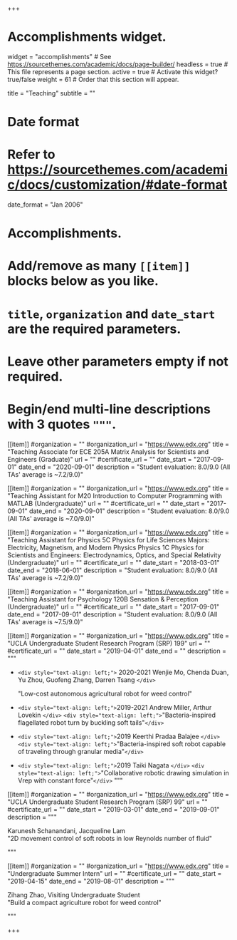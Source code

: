 +++

# Accomplishments widget.

widget = "accomplishments"  # See https://sourcethemes.com/academic/docs/page-builder/
headless = true  # This file represents a page section.
active = true  # Activate this widget? true/false
weight = 61  # Order that this section will appear.

title = "Teaching"
subtitle = ""

# Date format

# Refer to https://sourcethemes.com/academic/docs/customization/#date-format

date_format = "Jan 2006"

# Accomplishments.

# Add/remove as many `[[item]]` blocks below as you like.

# `title`, `organization` and `date_start` are the required parameters.

# Leave other parameters empty if not required.

# Begin/end multi-line descriptions with 3 quotes `"""`.

[[item]]
#organization = ""
#organization_url = "https://www.edx.org"
title = "Teaching Associate for ECE 205A Matrix Analysis for Scientists and Engineers (Graduate)"
url = ""
#certificate_url = ""
date_start = "2017-09-01"
date_end = "2020-09-01"
description = "Student evaluation: 8.0/9.0 (All TAs' average is ~7.2/9.0)"

[[item]]
#organization = ""
#organization_url = "https://www.edx.org"
title = "Teaching Assistant for M20 Introduction to Computer Programming with MATLAB (Undergraduate)"
url = ""
#certificate_url = ""
date_start = "2017-09-01"
date_end = "2020-09-01"
description = "Student evaluation: 8.0/9.0 (All TAs' average is ~7.0/9.0)"

[[item]]
#organization = ""
#organization_url = "https://www.edx.org"
title = "Teaching Assistant for Physics 5C Physics for Life Sciences Majors: Electricity, Magnetism, and Modern Physics Physics 1C Physics for Scientists and Engineers: Electrodynamics, Optics, and Special Relativity (Undergraduate)"
url = ""
#certificate_url = ""
date_start = "2018-03-01"
date_end = "2018-06-01"
description = "Student evaluation: 8.0/9.0 (All TAs' average is ~7.2/9.0)"

[[item]]
#organization = ""
#organization_url = "https://www.edx.org"
title = "Teaching Assistant for Psychology 120B Sensation & Perception (Undergraduate)"
url = ""
#certificate_url = ""
date_start = "2017-09-01"
date_end = "2017-09-01"
description = "Student evaluation: 8.0/9.0 (All TAs' average is ~7.5/9.0)"

[[item]]
#organization = ""
#organization_url = "https://www.edx.org"
title = "UCLA Undergraduate Student Research Program (SRP) 199"
url = ""
#certificate_url = ""
date_start = "2019-04-01"
date_end = ""
description = """

- `<div style="text-align: left;">`
  2020-2021 Wenjie Mo,  Chenda Duan, Yu Zhou, Guofeng Zhang, Darren Tsang `</div>`

  <div style="text-align: left;">
  "Low-cost autonomous agricultural robot for weed control"
  </div>
- `<div style="text-align: left;">`2019-2021 Andrew Miller, Arthur Lovekin `</div>`
  `<div style="text-align: left;">`"Bacteria-inspired flagellated robot turn by buckling  soft tails"`</div>`
- `<div style="text-align: left;">`2019          Keerthi Pradaa Balajee `</div>` `<div style="text-align: left;">`"Bacteria-inspired soft robot capable of traveling through granular media"`</div>`
- `<div style="text-align: left;">`2019      	  Taiki Nagata `</div>`
  `<div style="text-align: left;">`"Collaborative robotic drawing simulation in Vrep with constant force"`</div>`
  """

[[item]]
#organization = ""
#organization_url = "https://www.edx.org"
title = "UCLA Undergraduate Student Research Program (SRP) 99"
url = ""
#certificate_url = ""
date_start = "2019-03-01"
date_end = "2019-09-01"
description = """

<div style="text-align: left;">
Karunesh Schanandani, Jacqueline Lam
</div>
<div style="text-align: left;">
"2D movement control of soft robots in low Reynolds number of fluid"
</div>

"""

[[item]]
#organization = ""
#organization_url = "https://www.edx.org"
title = "Undergraduate Summer Intern"
url = ""
#certificate_url = ""
date_start = "2019-04-15"
date_end = "2019-08-01"
description = """


<div style="text-align: left;">
Zihang Zhao, Visiting Undergraduate Student
</div>
<div style="text-align: left;">
"Build a compact agriculture robot for weed control"
</div>

"""

+++
